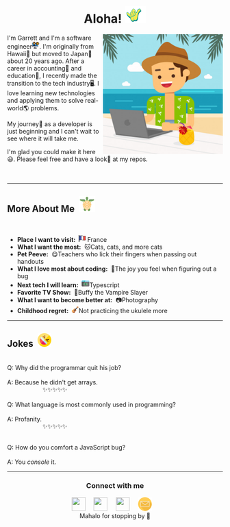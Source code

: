 <h1 align="center"> Aloha! <img src="images/shaka.gif" width="50px" height="40px"></h1>

<img src="images/pc-beach.jpg" align="right" width="280" height="280">

I'm Garrett and I'm a software engineer<img src="images/engineer.svg" width="17px" height="17px">. I'm originally from Hawaii🌊 but moved to Japan🗻 about 20 years ago. After a career in accounting🧾 and education🏫, I recently made the transition to the tech industry🖥️. I love learning new technologies and applying them to solve real-world🌎 problems. <p>My journey🚀 as a developer is just beginning and I can't wait to see where it will take me. <p>I'm glad you could make it here😃. Please feel free and have a look👀 at my repos.
<br>
<br>
<br>

<hr>

## More About Me &nbsp;<img src="images/turtle.svg" width="37px" height="37px">

<br>

- **Place I want to visit:** &nbsp;<img src="images/france.svg" width="16px" height="16px"> France
- **What I want the most:** &nbsp;🐱Cats, cats, and more cats
- **Pet Peeve:**&nbsp; 😋Teachers who lick their fingers when passing out handouts
- **What I love most about coding:**&nbsp; 🐛The joy you feel when figuring out a bug
- **Next tech I will learn:** &nbsp;<img src="images/programming.svg" width="18px" height="18">Typescript
- **Favorite TV Show:**&nbsp; 🧛Buffy the Vampire Slayer
- **What I want to become better at:** &nbsp;📷Photography
- **Childhood regret:**&nbsp; <img src="images/ukulele.svg" width="16px" height="16px">Not practicing the ukulele more

<hr>

## Jokes &nbsp;<img src="images/laugh.svg" width="32px" height="32px">

<br>
Q: Why did the programmar quit his job? <br>
<br>
A: Because he didn't get arrays.

<div>&nbsp; &nbsp; &nbsp; &nbsp; &nbsp; &nbsp; &nbsp; &nbsp; &nbsp; &nbsp; &nbsp;✨✨✨✨✨</div>
<br>
Q: What language is most commonly used in programming?<br>
<br>
A: Profanity.

<div>&nbsp; &nbsp; &nbsp; &nbsp; &nbsp; &nbsp; &nbsp; &nbsp; &nbsp; &nbsp; &nbsp;✨✨✨✨✨</div>
<br>

Q: How do you comfort a JavaScript bug?<br>
<br>
A: You _console_ it.

<hr>

<div align="center">
  <h3 align="center">Connect with me</h3> 
</div>
<p align="center">
<a href=https://www.linkedin.com/in/kapakahicoder/><img src="https://www.vectorlogo.zone/logos/linkedin/linkedin-icon.svg" width="32px" height="32px"></a> &nbsp; &nbsp;
<a href="https://www.instagram.com/tropicalhawaiianday/"><img src="https://www.vectorlogo.zone/logos/instagram/instagram-icon.svg" width="32px" height="32px"></a> &nbsp; &nbsp;
<a href="https://twitter.com/KapakahiCoder"><img src="https://www.vectorlogo.zone/logos/twitter/twitter-official.svg" width="32px" height="32px"></a> &nbsp; &nbsp;
<a href="mailto: garrettkchun@yahoo.com"><img src="images/email2.svg" width="32px" height="32px"></a> &nbsp; &nbsp;
<br>
Mahalo for stopping by 🌴<br>
